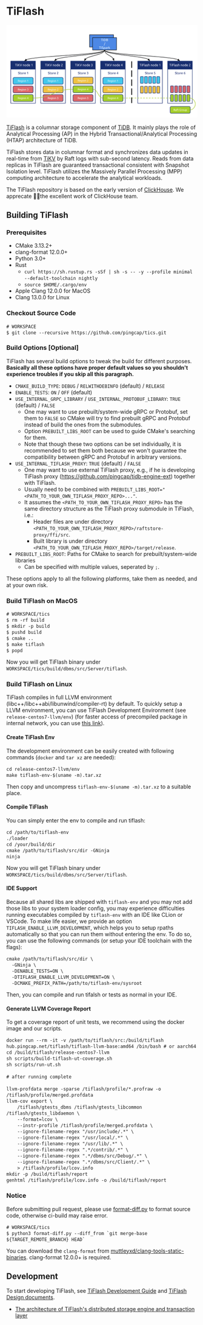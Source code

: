 # TiFlash
![tiflash-architecture](tiflash-architecture.png)

[TiFlash](https://docs.pingcap.com/tidb/stable/tiflash-overview) is a columnar storage component of [TiDB](https://docs.pingcap.com/tidb/stable). It mainly plays the role of Analytical Processing (AP) in the Hybrid Transactional/Analytical Processing (HTAP) architecture of TiDB. 

TiFlash stores data in columnar format and synchronizes data updates in real-time from [TiKV](https://github.com/tikv/tikv) by Raft logs with sub-second latency. Reads from data replicas in TiFlash are guaranteed transactional consistent with Snapshot Isolation level. TiFlash utilizes the Massively Parallel Processing (MPP) computing architecture to accelerate the analytical workloads.

The TiFlash repository is based on the early version of [ClickHouse](https://github.com/ClickHouse/ClickHouse/tree/30fcaeb2a3fff1bf894aae9c776bed7fd83f783f). We apprecate the excellent work of ClickHouse team.

## Building TiFlash

### Prerequisites

- CMake 3.13.2+
- clang-format 12.0.0+
- Python 3.0+
- Rust
  - `curl https://sh.rustup.rs -sSf | sh -s -- -y --profile minimal --default-toolchain nightly`
  - `source $HOME/.cargo/env`
- Apple Clang 12.0.0 for MacOS
- Clang 13.0.0 for Linux

### Checkout Source Code

```
# WORKSPACE
$ git clone --recursive https://github.com/pingcap/tics.git
```

### Build Options [Optional]

TiFlash has several build options to tweak the build for different purposes.
**Basically all these options have proper default values so you shouldn't experience troubles if you skip all this paragraph.**

- `CMAKE_BUILD_TYPE`: `DEBUG` / `RELWITHDEBINFO` (default) / `RELEASE`
- `ENABLE_TESTS`: `ON` / `OFF` (default)
- `USE_INTERNAL_GRPC_LIBRARY` / `USE_INTERNAL_PROTOBUF_LIBRARY`: `TRUE` (default) / `FALSE`
  - One may want to use prebuilt/system-wide gRPC or Protobuf, set them to `FALSE` so CMake will try to find prebuilt gRPC and Protobuf instead of build the ones from the submodules.
  - Option `PREBUILT_LIBS_ROOT` can be used to guide CMake's searching for them.
  - Note that though these two options can be set individually, it is recommended to set them both because we won't guarantee the compatibility between gRPC and Protobuf in arbitrary versions.
- `USE_INTERNAL_TIFLASH_PROXY`: `TRUE` (default) / `FALSE`
  - One may want to use external TiFlash proxy, e.g., if he is developing TiFlash proxy (https://github.com/pingcap/tidb-engine-ext) together with TiFlash.
  - Usually need to be combined with `PREBUILT_LIBS_ROOT="<PATH_TO_YOUR_OWN_TIFLASH_PROXY_REPO>..."`.
  - It assumes the `<PATH_TO_YOUR_OWN_TIFLASH_PROXY_REPO>` has the same directory structure as the TiFlash proxy submodule in TiFlash, i.e.:
    - Header files are under directory `<PATH_TO_YOUR_OWN_TIFLASH_PROXY_REPO>/raftstore-proxy/ffi/src`.
    - Built library is under directory `<PATH_TO_YOUR_OWN_TIFLASH_PROXY_REPO>/target/release`.
- `PREBUILT_LIBS_ROOT`: Paths for CMake to search for prebuilt/system-wide libraries
  - Can be specified with multiple values, seperated by `;`.

These options apply to all the following platforms, take them as needed, and at your own risk.

### Build TiFlash on MacOS

```
# WORKSPACE/tics
$ rm -rf build
$ mkdir -p build
$ pushd build
$ cmake ..
$ make tiflash
$ popd
```
Now you will get TiFlash binary under `WORKSPACE/tics/build/dbms/src/Server/tiflash`.

### Build TiFlash on Linux

TiFlash compiles in full LLVM environment (libc++/libc++abi/libunwind/compiler-rt) by default. To quickly setup a LLVM environment, you can use TiFlash Development Environment (see `release-centos7-llvm/env`) (for faster access of precompiled package in internal network, you can use [this link](http://fileserver.pingcap.net/download/development/tiflash-env/v1.0.0/tfilash-env-x86_64.tar.xz)).

#### Create TiFlash Env

The development environment can be easily created with following commands (`docker` and `tar xz` are needed):

```
cd release-centos7-llvm/env
make tiflash-env-$(uname -m).tar.xz
```
Then copy and uncompress `tiflash-env-$(uname -m).tar.xz` to a suitable place.

#### Compile TiFlash

You can simply enter the env to compile and run tiflash:
```
cd /path/to/tiflash-env
./loader
cd /your/build/dir
cmake /path/to/tiflash/src/dir -GNinja
ninja
```

Now you will get TiFlash binary under `WORKSPACE/tics/build/dbms/src/Server/tiflash`.

#### IDE Support
Because all shared libs are shipped with `tiflash-env` and you may not add those libs to your system loader config, you may experience difficulties running executables compiled by `tiflash-env` with an IDE like CLion or VSCode. To make life easier, we provide an option `TIFLASH_ENABLE_LLVM_DEVELOPMENT`, which helps you to setup rpaths automatically so that you can run them without entering the env. To do so, you can use the following commands (or setup your IDE toolchain with the flags):
```
cmake /path/to/tiflash/src/dir \
  -GNinja \
  -DENABLE_TESTS=ON \
  -DTIFLASH_ENABLE_LLVM_DEVELOPMENT=ON \
  -DCMAKE_PREFIX_PATH=/path/to/tiflash-env/sysroot 
```
Then, you can compile and run tifalsh or tests as normal in your IDE.

#### Generate LLVM Coverage Report
To get a coverage report of unit tests, we recommend using the docker image and our scripts.
```
docker run --rm -it -v /path/to/tiflash/src:/build/tiflash hub.pingcap.net/tiflash/tiflash-llvm-base:amd64 /bin/bash # or aarch64
cd /build/tiflash/release-centos7-llvm
sh scripts/build-tiflash-ut-coverage.sh
sh scripts/run-ut.sh

# after running complete

llvm-profdata merge -sparse /tiflash/profile/*.profraw -o /tiflash/profile/merged.profdata
llvm-cov export \
    /tiflash/gtests_dbms /tiflash/gtests_libcommon /tiflash/gtests_libdaemon \
    --format=lcov \
    --instr-profile /tiflash/profile/merged.profdata \
    --ignore-filename-regex "/usr/include/.*" \
    --ignore-filename-regex "/usr/local/.*" \
    --ignore-filename-regex "/usr/lib/.*" \
    --ignore-filename-regex ".*/contrib/.*" \
    --ignore-filename-regex ".*/dbms/src/Debug/.*" \
    --ignore-filename-regex ".*/dbms/src/Client/.*" \
    > /tiflash/profile/lcov.info
mkdir -p /build/tiflash/report
genhtml /tiflash/profile/lcov.info -o /build/tiflash/report
```

### Notice

Before submitting pull request, please use [format-diff.py](format-diff.py) to format source code, otherwise ci-build may raise error.
```
# WORKSPACE/tics
$ python3 format-diff.py --diff_from `git merge-base ${TARGET_REMOTE_BRANCH} HEAD`
```

You can download the `clang-format` from [muttleyxd/clang-tools-static-binaries](https://github.com/muttleyxd/clang-tools-static-binaries/releases). clang-format 12.0.0+ is required.

## Development

To start developing TiFlash, see [TiFlash Development Guide](/docs/DEVELOPMENT.md) and [TiFlash Design documents](/docs/design).

- [The architecture of TiFlash's distributed storage engine and transaction layer](/docs/design/0000-00-00-architecture-of-distributed-storage-and-transaction.md)

